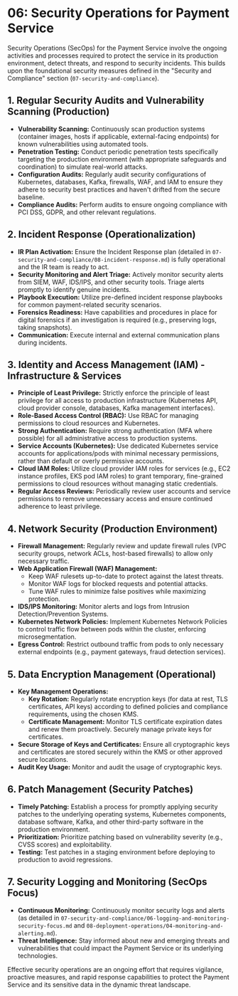 # 06: Security Operations for Payment Service

Security Operations (SecOps) for the Payment Service involve the ongoing activities and processes required to protect the service in its production environment, detect threats, and respond to security incidents. This builds upon the foundational security measures defined in the "Security and Compliance" section (`07-security-and-compliance`).

## 1. Regular Security Audits and Vulnerability Scanning (Production)

*   **Vulnerability Scanning:** Continuously scan production systems (container images, hosts if applicable, external-facing endpoints) for known vulnerabilities using automated tools.
*   **Penetration Testing:** Conduct periodic penetration tests specifically targeting the production environment (with appropriate safeguards and coordination) to simulate real-world attacks.
*   **Configuration Audits:** Regularly audit security configurations of Kubernetes, databases, Kafka, firewalls, WAF, and IAM to ensure they adhere to security best practices and haven't drifted from the secure baseline.
*   **Compliance Audits:** Perform audits to ensure ongoing compliance with PCI DSS, GDPR, and other relevant regulations.

## 2. Incident Response (Operationalization)

*   **IR Plan Activation:** Ensure the Incident Response plan (detailed in `07-security-and-compliance/08-incident-response.md`) is fully operational and the IR team is ready to act.
*   **Security Monitoring and Alert Triage:** Actively monitor security alerts from SIEM, WAF, IDS/IPS, and other security tools. Triage alerts promptly to identify genuine incidents.
*   **Playbook Execution:** Utilize pre-defined incident response playbooks for common payment-related security scenarios.
*   **Forensics Readiness:** Have capabilities and procedures in place for digital forensics if an investigation is required (e.g., preserving logs, taking snapshots).
*   **Communication:** Execute internal and external communication plans during incidents.

## 3. Identity and Access Management (IAM) - Infrastructure & Services

*   **Principle of Least Privilege:** Strictly enforce the principle of least privilege for all access to production infrastructure (Kubernetes API, cloud provider console, databases, Kafka management interfaces).
*   **Role-Based Access Control (RBAC):** Use RBAC for managing permissions to cloud resources and Kubernetes.
*   **Strong Authentication:** Require strong authentication (MFA where possible) for all administrative access to production systems.
*   **Service Accounts (Kubernetes):** Use dedicated Kubernetes service accounts for applications/pods with minimal necessary permissions, rather than default or overly permissive accounts.
*   **Cloud IAM Roles:** Utilize cloud provider IAM roles for services (e.g., EC2 instance profiles, EKS pod IAM roles) to grant temporary, fine-grained permissions to cloud resources without managing static credentials.
*   **Regular Access Reviews:** Periodically review user accounts and service permissions to remove unnecessary access and ensure continued adherence to least privilege.

## 4. Network Security (Production Environment)

*   **Firewall Management:** Regularly review and update firewall rules (VPC security groups, network ACLs, host-based firewalls) to allow only necessary traffic.
*   **Web Application Firewall (WAF) Management:**
    *   Keep WAF rulesets up-to-date to protect against the latest threats.
    *   Monitor WAF logs for blocked requests and potential attacks.
    *   Tune WAF rules to minimize false positives while maximizing protection.
*   **IDS/IPS Monitoring:** Monitor alerts and logs from Intrusion Detection/Prevention Systems.
*   **Kubernetes Network Policies:** Implement Kubernetes Network Policies to control traffic flow between pods within the cluster, enforcing microsegmentation.
*   **Egress Control:** Restrict outbound traffic from pods to only necessary external endpoints (e.g., payment gateways, fraud detection services).

## 5. Data Encryption Management (Operational)

*   **Key Management Operations:**
    *   **Key Rotation:** Regularly rotate encryption keys (for data at rest, TLS certificates, API keys) according to defined policies and compliance requirements, using the chosen KMS.
    *   **Certificate Management:** Monitor TLS certificate expiration dates and renew them proactively. Securely manage private keys for certificates.
*   **Secure Storage of Keys and Certificates:** Ensure all cryptographic keys and certificates are stored securely within the KMS or other approved secure locations.
*   **Audit Key Usage:** Monitor and audit the usage of cryptographic keys.

## 6. Patch Management (Security Patches)

*   **Timely Patching:** Establish a process for promptly applying security patches to the underlying operating systems, Kubernetes components, database software, Kafka, and other third-party software in the production environment.
*   **Prioritization:** Prioritize patching based on vulnerability severity (e.g., CVSS scores) and exploitability.
*   **Testing:** Test patches in a staging environment before deploying to production to avoid regressions.

## 7. Security Logging and Monitoring (SecOps Focus)

*   **Continuous Monitoring:** Continuously monitor security logs and alerts (as detailed in `07-security-and-compliance/06-logging-and-monitoring-security-focus.md` and `08-deployment-operations/04-monitoring-and-alerting.md`).
*   **Threat Intelligence:** Stay informed about new and emerging threats and vulnerabilities that could impact the Payment Service or its underlying technologies.

Effective security operations are an ongoing effort that requires vigilance, proactive measures, and rapid response capabilities to protect the Payment Service and its sensitive data in the dynamic threat landscape.